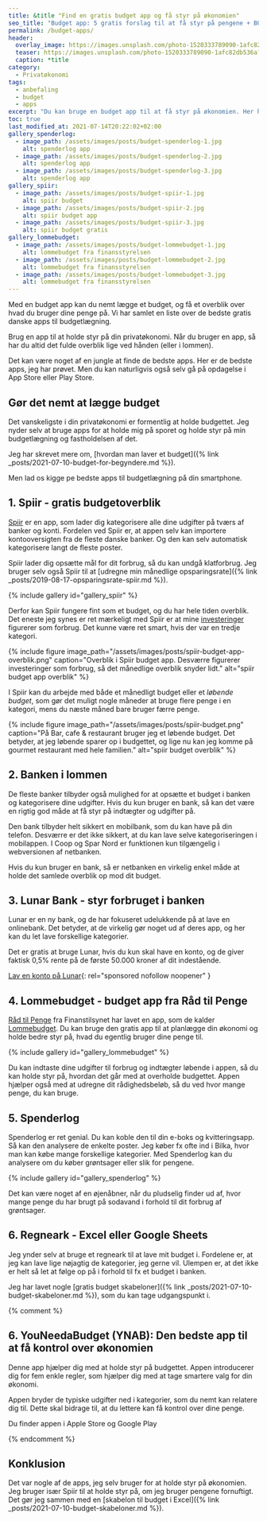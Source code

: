```yaml
---
title: &title "Find en gratis budget app og få styr på økonomien"
seo_title: "Budget app: 5 gratis forslag til at få styr på pengene + BONUS"
permalink: /budget-apps/
header:
  overlay_image: https://images.unsplash.com/photo-1520333789090-1afc82db536a?ixlib=rb-1.2.1&ixid=MnwxMjA3fDB8MHxwaG90by1wYWdlfHx8fGVufDB8fHx8&auto=format&fit=crop&w=1900&q=80
  teaser: https://images.unsplash.com/photo-1520333789090-1afc82db536a?ixlib=rb-1.2.1&ixid=MnwxMjA3fDB8MHxwaG90by1wYWdlfHx8fGVufDB8fHx8&auto=format&fit=crop&w=400&q=80
  caption: *title
category:
  - Privatøkonomi
tags:
  - anbefaling
  - budget
  - apps
excerpt: "Du kan bruge en budget app til at få styr på økonomien. Her har vi kigget på de bedste gratis apps til budgetlægning på din smartphone."
toc: true
last_modified_at: 2021-07-14T20:22:02+02:00
gallery_spenderlog:
  - image_path: /assets/images/posts/budget-spenderlog-1.jpg
    alt: spenderlog app
  - image_path: /assets/images/posts/budget-spenderlog-2.jpg
    alt: spenderlog app
  - image_path: /assets/images/posts/budget-spenderlog-3.jpg
    alt: spenderlog app
gallery_spiir:
  - image_path: /assets/images/posts/budget-spiir-1.jpg
    alt: spiir budget
  - image_path: /assets/images/posts/budget-spiir-2.jpg
    alt: spiir budget app
  - image_path: /assets/images/posts/budget-spiir-3.jpg
    alt: spiir budget gratis
gallery_lommebudget:
  - image_path: /assets/images/posts/budget-lommebudget-1.jpg
    alt: lommebudget fra finansstyrelsen
  - image_path: /assets/images/posts/budget-lommebudget-2.jpg
    alt: lommebudget fra finansstyrelsen
  - image_path: /assets/images/posts/budget-lommebudget-3.jpg
    alt: lommebudget fra finansstyrelsen
---
```


Med en budget app kan du nemt lægge et budget, og få et overblik over hvad du bruger dine penge på. Vi har samlet en liste over de bedste gratis danske apps til budgetlægning.

Brug en app til at holde styr på din privatøkonomi. Når du bruger en app, så har du altid det fulde overblik lige ved hånden (eller i lommen).

Det kan være noget af en jungle at finde de bedste apps. Her er de bedste apps, jeg har prøvet. Men du kan naturligvis også selv gå på opdagelse i App Store eller Play Store.

## Gør det nemt at lægge budget

Det vanskeligste i din privatøkonomi er formentlig at holde budgettet. Jeg nyder selv at bruge apps for at holde mig på sporet og holde styr på min budgetlægning og fastholdelsen af det.

Jeg har skrevet mere om, [hvordan man laver et budget]({% link _posts/2021-07-10-budget-for-begyndere.md %}).

Men lad os kigge pe bedste apps til budgetlægning på din smartphone.

## 1. Spiir - gratis budgetoverblik

[Spiir](/go/spiir/) er en app, som lader dig kategorisere alle dine udgifter på tværs af banker og konti. Fordelen ved Spiir er, at appen selv kan importere kontooversigten fra de fleste danske banker. Og den kan selv automatisk kategorisere langt de fleste poster.

Spiir lader dig opsætte mål for dit forbrug, så du kan undgå klatforbrug. Jeg bruger selv også Spiir til at [udregne min månedlige opsparingsrate]({% link _posts/2019-08-17-opsparingsrate-spiir.md %}).

{% include gallery id="gallery_spiir" %}

Derfor kan Spiir fungere fint som et budget, og du har hele tiden overblik. Det eneste jeg synes er ret mærkeligt med Spiir er at mine [investeringer](/investeringer/) figurerer som forbrug. Det kunne være ret smart, hvis der var en tredje kategori.

{% include figure image_path="/assets/images/posts/spiir-budget-app-overblik.png" caption="Overblik i Spiir budget app. Desværre figurerer investeringer som forbrug, så det månedlige overblik snyder lidt." alt="spiir budget app overblik" %}

I Spiir kan du arbejde med både et månedligt budget eller et _løbende budget_, som gør det muligt nogle måneder at bruge flere penge i en kategori, mens du næste måned bare bruger færre penge.

{% include figure image_path="/assets/images/posts/spiir-budget.png" caption="På Bar, cafe & restaurant bruger jeg et løbende budget. Det betyder, at jeg løbende sparer op i budgettet, og lige nu kan jeg komme på gourmet restaurant med hele familien." alt="spiir budget overblik" %}

## 2. Banken i lommen

De fleste banker tilbyder også mulighed for at opsætte et budget i banken og kategorisere dine udgifter. Hvis du kun bruger en bank, så kan det være en rigtig god måde at få styr på indtægter og udgifter på.

Den bank tilbyder helt sikkert en mobilbank, som du kan have på din telefon. Desværre er det ikke sikkert, at du kan lave selve kategoriseringen i mobilappen. I Coop og Spar Nord er funktionen kun tilgængelig i webversionen af netbanken.

Hvis du kun bruger en bank, så er netbanken en virkelig enkel måde at holde det samlede overblik op mod dit budget. 

## 3. Lunar Bank - styr forbruget i banken

Lunar er en ny bank, og de har fokuseret udelukkende på at lave en onlinebank. Det betyder, at de virkelig gør noget ud af deres app, og her kan du let lave forskellige kategorier.

Det er gratis at bruge Lunar, hvis du kun skal have en konto, og de giver faktisk 0,5% rente på de første 50.000 kroner af dit indestående.

[Lav en konto på Lunar](/go/lunar/){: rel="sponsored nofollow noopener" }

## 4. Lommebudget - budget app fra Råd til Penge

[Råd til Penge](
https://www.raadtilpenge.dk/) fra Finanstilsynet har lavet en app, som de kalder [Lommebudget](
https://www.raadtilpenge.dk/penge-beregner/Lommebudget). Du kan bruge den gratis app til at planlægge din økonomi og holde bedre styr på, hvad du egentlig bruger dine penge til.

{% include gallery id="gallery_lommebudget" %}

Du kan indtaste dine udgifter til forbrug og indtægter løbende i appen, så du kan holde styr på, hvordan det går med at overholde budgettet. Appen hjælper også med at udregne dit rådighedsbeløb, så du ved hvor mange penge, du kan bruge.

## 5. Spenderlog

Spenderlog er ret genial. Du kan koble den til din e-boks og kvitteringsapp. Så kan den analysere de enkelte poster. Jeg køber fx ofte ind i Bilka, hvor man kan købe mange forskellige kategorier. Med Spenderlog kan du analysere om du køber grøntsager eller slik for pengene.

{% include gallery id="gallery_spenderlog" %}

Det kan være noget af en øjenåbner, når du pludselig finder ud af, hvor mange penge du har brugt på sodavand i forhold til dit forbrug af grøntsager.

## 6. Regneark - Excel eller Google Sheets

Jeg ynder selv at bruge et regneark til at lave mit budget i. Fordelene er, at jeg kan lave lige nøjagtig de kategorier, jeg gerne vil. Ulempen er, at det ikke er helt så let at følge op på i forhold til fx et budget i banken.

Jeg har lavet nogle [gratis budget skabeloner]({% link _posts/2021-07-10-budget-skabeloner.md %}), som du kan tage udgangspunkt i.

{% comment %}

## 6. YouNeedaBudget (YNAB): Den bedste app til at få kontrol over økonomien

Denne app hjælper dig med at holde styr på budgettet. Appen introducerer dig for fem enkle regler, som hjælper dig med at tage smartere valg for din økonomi.

Appen bryder de typiske udgifter ned i kategorier, som du nemt kan relatere dig til. Dette skal bidrage til, at du lettere kan få kontrol over dine penge.

Du finder appen i Apple Store og Google Play 

{% endcomment %}

## Konklusion

Det var nogle af de apps, jeg selv bruger for at holde styr på økonomien. Jeg bruger især Spiir til at holde styr på, om jeg bruger pengene fornuftigt. Det gør jeg sammen med en [skabelon til budget i Excel]({% link _posts/2021-07-10-budget-skabeloner.md %}).
